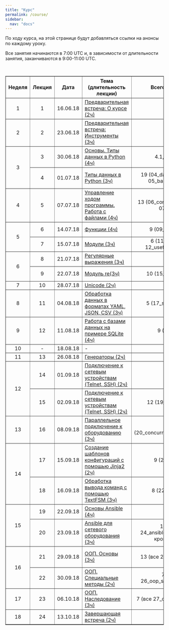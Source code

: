 ```yaml
---
title: "Курс"
permalink: /course/
sidebar:
  nav: "docs"
---
```


По ходу курса, на этой странице будут добавляться ссылки на анонсы по каждому уроку.

Все занятия начинаются в 7:00 UTC и, в зависимости от длительности занятия, заканчиваются в 9:00-11:00 UTC.

<br>

<table border="1" cellpadding="4" cellspacing="0">
 <tr>
    <th align="center">Неделя</th>
    <th align="center">Лекция</th>
    <th align="center">Дата</th>
    <th align="center">Тема (длительность лекции)</th>
    <th align="center">Всего заданий</th>
    <th align="center">Минимум заданий для сертификата</th>
 </tr>
 <tr>
    <td align="center">1</td>
    <td align="center">1</td>
    <td align="center">16.06.18</td>
    <td><a href="https://pyneng.github.io/pyneng-5/welcome/">Предварительная встреча: О курсе (2ч)</a></td>
    <td align="center">-</td>
    <td align="center">-</td>
 </tr>
 <tr>
    <td align="center">2</td>
    <td align="center">2</td>
    <td align="center">23.06.18</td>
    <td><a href="https://pyneng.github.io/pyneng-5/tools/">Предварительная встреча: Инструменты (3ч)</a></td>
    <td align="center">-</td>
    <td align="center">-</td>
 </tr>
 <tr>
    <td rowspan="2" align="center">3</td>
    <td align="center">3</td>
    <td align="center">30.06.18</td>
    <td><a href="https://pyneng.github.io/pyneng-5/lecture-3/">Основы. Типы данных в Python (4ч)</a></td>
    <td align="center">4.1, 4.2, 4.3</td>
    <td align="center">4.1, 4.2, 4.3</td>
 </tr>
 <tr>
    <td align="center">4</td>
    <td align="center">01.07.18</td>
    <td><a href="https://pyneng.github.io/pyneng-5/lecture-4/">Типы данных в Python (3ч)</a></td>
    <td align="center">19 (04_data_structures, 05_basic_scripts)</td>
    <td align="center">4.6, 5.1, 5.1a, 5.2, 5.2a</td>
 </tr>
 <tr>
    <td align="center">4</td>
    <td align="center">5</td>
    <td align="center">07.07.18</td>
    <td><a href="https://pyneng.github.io/pyneng-5/lecture-5/">Управление ходом программы. Работа с файлами (4ч)</a></td>
    <td align="center">13 (06_control_structures, 07_files)</td>
    <td align="center">6.1, 6.2, 6.3, 7.1, 7.2, 7.3</td>
 </tr>
 <tr>
    <td rowspan="2" align="center">5</td>
    <td align="center">6</td>
    <td align="center">14.07.18</td>
    <td><a href="https://pyneng.github.io/pyneng-5/lecture-6/">Функции (4ч)</a></td>
    <td align="center">9 (09_functions)</td>
    <td align="center">9.1, 9.1a, 9.2, 9.2a, 9.3</td>
 </tr>
 <tr>
    <td align="center">7</td>
    <td align="center">15.07.18</td>
    <td><a href="https://pyneng.github.io/pyneng-5/lecture-7/">Модули (3ч)</a></td>
    <td align="center">6 (11_modules, 12_useful_modules)</td>
    <td align="center">11.1, 11.2, 11.2a, 12.1</td>
 </tr>
 <tr>
    <td rowspan="2" align="center">6</td>
    <td align="center">8</td>
    <td align="center">21.07.18</td>
    <td><a href="https://pyneng.github.io/pyneng-5/lecture-8/">Регулярные выражения (3ч)</a></td>
    <td align="center">-</td>
    <td align="center">-</td>
 </tr>
 <tr>
    <td align="center">9</td>
    <td align="center">22.07.18</td>
    <td><a href="https://pyneng.github.io/pyneng-5/lecture-9/">Модуль re(3ч)</a></td>
    <td align="center">10 (15_module_re)</td>
    <td align="center">15.1, 15.2, 15.3, 15.4</td>
 </tr>

 <tr>
    <td align="center">7</td>
    <td align="center">10</td>
    <td align="center">28.07.18</td>
    <td><a href="https://pyneng.github.io/pyneng-5/lecture-10/">Unicode (2ч)</a></td>
    <td align="center">-</td>
    <td align="center">-</td>
 </tr>
 <tr>
    <td align="center">8</td>
    <td align="center">11</td>
    <td align="center">04.08.18</td>
    <td><a href="https://pyneng.github.io/pyneng-5/lecture-11/">Обработка данных в форматах YAML, JSON, CSV (3ч)</a></td>
    <td align="center">5 (17_serialization)</td>
    <td align="center">17.1, 17.2, 17.2a</td>
 </tr>
 <tr>
    <td align="center">9</td>
    <td align="center">12</td>
    <td align="center">11.08.18</td>
    <td><a href="https://pyneng.github.io/pyneng-5/lecture-12/">Работа с базами данных на примере SQLite (4ч)</a></td>
    <td align="center">9 (18_db)</td>
    <td align="center">18.1, 18.1a, 18.2, 18.2a</td>
 </tr>
 <tr>
    <td align="center">10</td>
    <td align="center">-</td>
    <td align="center">18.08.18</td>
    <td>-</td>
    <td align="center">-</td>
    <td align="center">-</td>
 </tr> 
 <tr>
    <td align="center">11</td>
    <td align="center">13</td>
    <td align="center">26.08.18</td>
    <td><a href="https://pyneng.github.io/pyneng-5/bonus-lecture-generators/">Генераторы (2ч)</a></td>
    <td align="center">-</td>
    <td align="center">-</td>
 </tr>
 <tr>
    <td rowspan="2" align="center">12</td>
    <td align="center">14</td>
    <td align="center">01.09.18</td>
    <td><a href="https://pyneng.github.io/pyneng-5/lecture-13/">Подключение к сетевым устройствам (Telnet, SSH) (2ч)</a></td>
    <td align="center">-</td>
    <td align="center">-</td>
 </tr>
 <tr>
    <td align="center">15</td>
    <td align="center">02.09.18</td>
    <td><a href="https://pyneng.github.io/pyneng-5/lecture-14/">Подключение к сетевым устройствам (Telnet, SSH) (2ч)</a></td>
    <td align="center">12 (19_ssh_telnet)</td>
    <td align="center">19.1, 19.1a, 19.2, 19.2a, 19.2b, 19.3</td>
 </tr>
 <tr>
    <td align="center">13</td>
    <td align="center">16</td>
    <td align="center">08.09.18</td>
    <td><a href="https://pyneng.github.io/pyneng-5/lecture-15/">Параллельное подключение к оборудованию (3ч)</a></td>
    <td align="center">4 (20_concurrent_connections)</td>
    <td align="center">20.2, 20.2a</td>
 </tr>
 <tr>
    <td rowspan="2" align="center">14</td>
    <td align="center">17</td>
    <td align="center">15.09.18</td>
    <td><a href="https://pyneng.github.io/pyneng-5/lecture-16/">Создание шаблонов конфигураций с помощью Jinja2 (2ч)</a></td>
    <td align="center">9 (21_jinja2)</td>
    <td align="center">21.1, 21.1a, 21.2, 21.3</td>
 </tr>
 <tr>
    <td align="center">18</td>
    <td align="center">16.09.18</td>
    <td><a href="https://pyneng.github.io/pyneng-5/lecture-17/">Обработка вывода команд с помощью TextFSM (3ч)</a></td>
    <td align="center">8 (22_textfsm)</td>
    <td align="center">22.1, 22.1a, 22.2, 22.3, 22.4</td>
 </tr>
 <tr>
    <td rowspan="2" align="center">15</td>
    <td align="center">19</td>
    <td align="center">22.09.18</td>
    <td><a href="https://pyneng.github.io/pyneng-5/lecture-18/">Основы Ansible (4ч)</a></td>
    <td align="center">-</td>
    <td align="center">-</td>
 </tr>
 <tr>
    <td align="center">20</td>
    <td align="center">23.09.18</td>
    <td><a href="https://pyneng.github.io/pyneng-5/lecture-19/">Ansible для сетевого оборудования (3ч)</a></td>
    <td align="center">12 (все 24_ansible_for_network, кроме 24.3)</td>
    <td align="center">24.1, 24.1a, 24.1b, 24.1c, 24.2</td>
 </tr> 
 <tr>
    <td rowspan="2" align="center">16</td>
    <td align="center">21</td>
    <td align="center">29.09.18</td>
    <td><a href="https://pyneng.github.io/pyneng-5/lecture-20/">ООП. Основы (3ч)</a></td>
    <td align="center">13 (все 25_oop_basics)</td>
    <td align="center">25.1, 25.1a, 25.1b, 25.1e, 25.2, 25.2a</td>
 </tr>
 <tr>
    <td align="center">22</td>
    <td align="center">30.09.18</td>
    <td><a href="https://pyneng.github.io/pyneng-5/lecture-21/">ООП. Специальные методы (2ч)</a></td>
    <td align="center">7 (все 26_oop_spec_methods)</td>
    <td align="center">26.1, 26.1a, 26.3</td>
 </tr> 
 <tr>
    <td align="center">17</td>
    <td align="center">23</td>
    <td align="center">06.10.18</td>
    <td><a href="https://pyneng.github.io/pyneng-5/lecture-22/">ООП. Наследование (3ч)</a></td>
    <td align="center">7 (все 27_oop_inheritance)</td>
    <td align="center">27.1, 27.2, 27.2a</td>
 </tr> 
 <tr>
    <td align="center">18</td>
    <td align="center">24</td>
    <td align="center">13.10.18</td>
    <td><a href="https://pyneng.github.io/pyneng-5/lecture-23/">Завершающая встреча (2ч)</a></td>
    <td align="center">-</td>
    <td align="center">-</td>
 </tr>  
</table>

